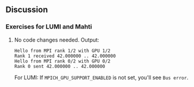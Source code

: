 ## Discussion

### Exercises for LUMI and Mahti

1. No code changes needed. Output:

       Hello from MPI rank 1/2 with GPU 1/2
       Rank 1 received 42.000000 .. 42.000000
       Hello from MPI rank 0/2 with GPU 0/2
       Rank 0 sent 42.000000 .. 42.000000

   For LUMI: If `MPICH_GPU_SUPPORT_ENABLED` is not set, you'll see `Bus error`.
